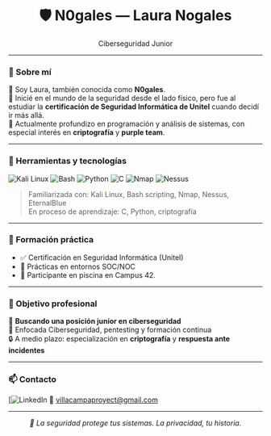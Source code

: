 <h1 align="center">🛡️ N0gales — Laura Nogales</h1>
<p align="center">Ciberseguridad Junior</p>

---

### 👋 Sobre mí

💬 Soy Laura, también conocida como **N0gales**.  
🔐 Inicié en el mundo de la seguridad desde el lado físico, pero fue al estudiar la **certificación de Seguridad Informática de Unitel** cuando decidí ir más allá.  
🧠 Actualmente profundizo en programación y análisis de sistemas, con especial interés en **criptografía** y **purple team**.

---

### 🧰 Herramientas y tecnologías

![Kali Linux](https://img.shields.io/badge/Kali_Linux-557C94?style=for-the-badge&logo=kalilinux&logoColor=white)
![Bash](https://img.shields.io/badge/Bash-4EAA25?style=for-the-badge&logo=gnubash&logoColor=white)
![Python](https://img.shields.io/badge/Python-3670A0?style=for-the-badge&logo=python&logoColor=white)
![C](https://img.shields.io/badge/C-00599C?style=for-the-badge&logo=c&logoColor=white)
![Nmap](https://img.shields.io/badge/Nmap-004f8c?style=for-the-badge&logo=nmap&logoColor=white)
![Nessus](https://img.shields.io/badge/Nessus-00B3E6?style=for-the-badge&logo=tenable&logoColor=white)

> Familiarizada con: Kali Linux, Bash scripting, Nmap, Nessus, EternalBlue  
> En proceso de aprendizaje: C, Python, criptografía

---

### 🧪 Formación práctica

- ✅ Certificación en Seguridad Informática (Unitel)
- 🔄 Prácticas en entornos SOC/NOC
- 🧬 Participante en piscina en Campus 42.

---

### 🎯 Objetivo profesional

📍 **Buscando una posición junior en ciberseguridad**  
🎯 Enfocada Ciberseguridad, pentesting y formación continua  
🔒 A medio plazo: especialización en **criptografía** y **respuesta ante incidentes**

---

### 📫 Contacto

[![LinkedIn](www.linkedin.com/in/laura-nogales-)
📧 villacampaproyect@gmail.com

---

<p align="center"><i>🔐 La seguridad protege tus sistemas. La privacidad, tu historia.</i></p>
